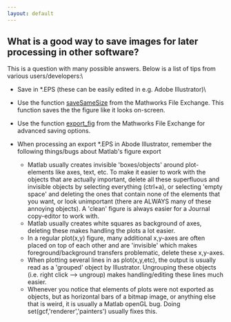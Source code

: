 ```yaml
---
layout: default
---
```


## What is a good way to save images for later processing in other software?

This is a question with many possible answers. Below is a list of tips from various users/developers:\\

*  Save in *.EPS (these can be easily edited in e.g. Adobe Illustrator)\\

*  Use the function [saveSameSize](http://www.mathworks.com/matlabcentral/fileexchange/17868-savesamesize) from the Mathworks File Exchange. This function saves the the figure like it looks on-screen.

*  Use the function [export_fig](http://www.mathworks.com/matlabcentral/fileexchange/23629-exportfig) from the Mathworks File Exchange for advanced saving options.

*  When processing an export *.EPS in Abode Illustrator, remember the following things/bugs about Matlab's figure export
      - Matlab usually creates invisible 'boxes/objects' around plot-elements like axes, text, etc. To make it easier to work with the objects that are actually important, delete all these superfluous and invisible objects by selecting everything (ctrl+a), or selecting 'empty space' and deleting the ones that contain none of the elements that you want, or look unimportant (there are ALWAYS many of these annoying objects). A 'clean' figure is always easier for a Journal copy-editor to work with.
      - Matlab usually creates white squares as background of axes, deleting these makes handling the plots a lot easier.
      - In a regular plot(x,y) figure, many additional x,y-axes are often placed on top of each other and are 'invisible' which makes foreground/background transfers problematic, delete these x,y-axes.
      - When plotting several lines in as plot(x,y,etc), the output is usually read as a 'grouped' object by Illustrator. Ungrouping these objects (i.e. right click --> ungroup) makes handling/editing these lines much easier.
      - Whenever you notice that elements of plots were not exported as objects, but as horizontal bars of a bitmap image, or anything else that is weird, it is usually a Matlab openGL bug. Doing set(gcf,'renderer','painters') usually fixes this. 

